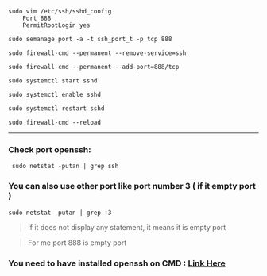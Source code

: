 ```
sudo vim /etc/ssh/sshd_config
    Port 888
    PermitRootLogin yes 
```
```
sudo semanage port -a -t ssh_port_t -p tcp 888
```
```
sudo firewall-cmd --permanent --remove-service=ssh
```
```
sudo firewall-cmd --permanent --add-port=888/tcp
```
```
sudo systemctl start sshd
```
```
sudo systemctl enable sshd
```
```
sudo systemctl restart sshd
```
```
sudo firewall-cmd --reload
```
---
### Check port openssh: 
     sudo netstat -putan | grep ssh
### You can also use other port like port number 3 ( if it empty port )
```
sudo netstat -putan | grep :3 
```
> If it does not display any statement, it means it is empty port

> For me port 888 is empty port
### You need to have installed openssh on CMD : [Link Here](https://www.youtube.com/watch?v=Vh6z7sPI3Qk)
